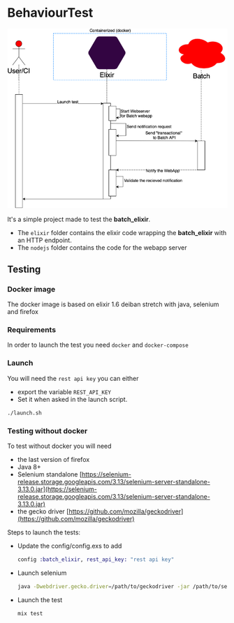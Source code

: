 # BehaviourTest

![Diagram](./testing.png)

It's a simple project made to test the **batch_elixir**.

* The `elixir` folder contains the elixir code wrapping the **batch_elixir** with an HTTP endpoint.
* The `nodejs` folder contains the code for the webapp server

## Testing

### Docker image

The docker image is based on elixir 1.6 deiban stretch with java, selenium and firefox

### Requirements

In order to launch the test you need `docker` and `docker-compose`

### Launch

You will need the `rest api key` you can either

* export the variable `REST_API_KEY`
* Set it when asked in the launch script.

```sh
./launch.sh
```

### Testing without docker

To test without docker you will need

* the last version of firefox
* Java 8+
* Selenium standalone [https://selenium-release.storage.googleapis.com/3.13/selenium-server-standalone-3.13.0.jar](https://selenium-release.storage.googleapis.com/3.13/selenium-server-standalone-3.13.0.jar)
* the gecko driver [https://github.com/mozilla/geckodriver](https://github.com/mozilla/geckodriver)

Steps to launch the tests:

* Update the config/config.exs to add
    ```elixir
    config :batch_elixir, rest_api_key: "rest api key"
    ```
* Launch selenium
    ```bash
    java -Dwebdriver.gecko.driver=/path/to/geckodriver -jar /path/to/selenium-standalone
    ```
* Launch the test
    ```bash
    mix test
    ```